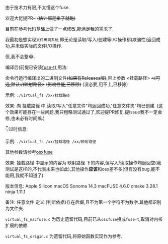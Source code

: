 由于技术力有限,不太懂这个fuse.

欢迎大佬提PR~  ~~(估计都是拿了就跑)~~

目前在参考代码基础上做了一点修改,能满足我的需求了.

我最初是想实现`文件黑洞系统`,即无论是读取/写入/创建等I/O操作都(欺骗性)返回成功,并未做实际的文件I/O操作.

但,我不会整😂.

编译后(前提已安装[fuse-t](https://github.com/macos-fuse-t/fuse-t)),用法: 

命令行运行编译出的二进制文件~~(如果有Releases版)~~,带上参数 <挂载路径>  ~~<(可选,默认:/)映射路径>~~ ~~(影响性能,已移除)~~ (没必要,用不上,已移除)

示例: `./virtual_fs /xx/挂载路径`

效果: 向 挂载路径 中,读取/写入"任意文件"均返回成功,"任意文件夹"均已创建. (这个效果可能存在一些问题,我只粗略测试通过了,欢迎提PR修复,提issue我不一定会修,也未必有时间搞.)

👇过时信息:

示例: `./virtual_fs /xx/挂载路径 /xx/映射路径`

其他参数请参考[osxfuse](https://github.com/osxfuse/osxfuse/wiki/FAQ)

效果: 挂载路径 中显示的内容为 映射路径 下的内容,但写入/读取操作均返回空(我测试是这样的,不代表未来也如此),其他操作**应该**和osx差不多(但有没有bug,能不能用,我就不知道了).

版本信息: Apple Silicon macOS Sonoma 14.3 macFUSE 4.6.0 cmake 3.28.1 ninja 1.11.1

备注: 任意文件 定义:(判断依据)存在后缀,且不为第一个字符不为数字.其他都识别为文件夹. 

`virtual_fs_macfuse.c` 为历史遗留代码,目前已从`osxfuse`换成`fuse-t`,取消对内核扩展的依赖.

`virtual_fs_origin.c` 为遗留代码,将原始函数实现作为参考.
